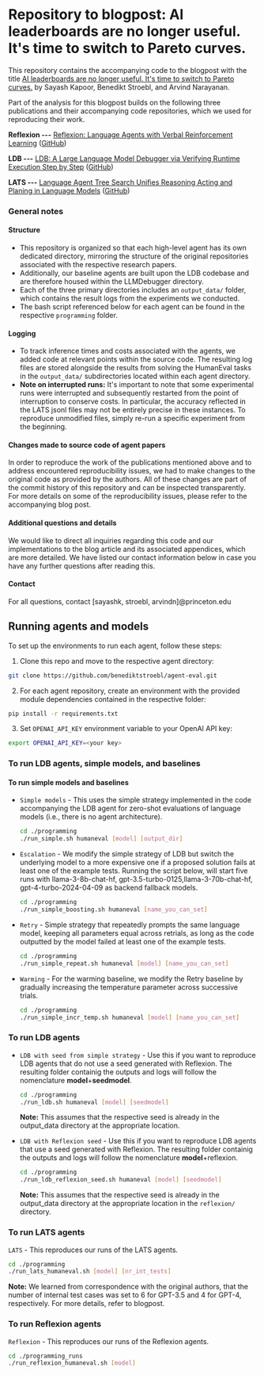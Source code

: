 # Repository to blogpost: AI leaderboards are no longer useful. It's time to switch to Pareto curves.

This repository contains the accompanying code to the blogpost with the title [AI leaderboards are no longer useful. It's time to switch to Pareto curves.](https://www.aisnakeoil.com/) by Sayash Kapoor, Benedikt Stroebl, and Arvind Narayanan. 

Part of the analysis for this blogpost builds on the following three publications and their accompanying code repositories, which we used for reproducing their work.

**Reflexion ---**
[Reflexion: Language Agents with Verbal Reinforcement Learning](https://arxiv.org/abs/2303.11366) ([GitHub](https://github.com/noahshinn/reflexion/blob/main/programming_runs/simple.py))

**LDB ---**
[LDB: A Large Language Model Debugger via Verifying Runtime Execution Step by Step](https://arxiv.org/abs/2402.16906) ([GitHub](https://github.com/floridsleeves/llmdebugger))

**LATS ---**
[Language Agent Tree Search Unifies Reasoning Acting and Planing in Language Models](https://arxiv.org/abs/2310.04406) ([GitHub](https://github.com/andyz245/LanguageAgentTreeSearch))

### General notes

#### Structure

- This repository is organized so that each high-level agent has its own dedicated directory, mirroring the structure of the original repositories associated with the respective research papers.
- Additionally, our baseline agents are built upon the LDB codebase and are therefore housed within the LLMDebugger directory.
- Each of the three primary directories includes an `output_data/` folder, which contains the result logs from the experiments we conducted.
- The bash script referenced below for each agent can be found in the respective `programming` folder.
    
#### Logging

- To track inference times and costs associated with the agents, we added code at relevant points within the source code. The resulting log files are stored alongside the results from solving the HumanEval tasks in the `output_data/` subdirectories located within each agent directory.
- **Note on interrupted runs:** It's important to note that some experimental runs were interrupted and subsequently restarted from the point of interruption to conserve costs. In particular, the accuracy reflected in the LATS jsonl files may not be entirely precise in these instances. To reproduce unmodified files, simply re-run a specific experiment from the beginning.

#### Changes made to source code of agent papers

In order to reproduce the work of the publications mentioned above and to address encountered reproducibility issues, we had to make changes to the original code as provided by the authors. All of these changes are part of the commit history of this repository and can be inspected transparently. For more details on some of the reproducibility issues, please refer to the accompanying blog post.

#### Additional questions and details

We would like to direct all inquiries regarding this code and our implementations to the blog article and its associated appendices, which are more detailed. We have listed our contact information below in case you have any further questions after reading this.

#### Contact

For all questions, contact [sayashk, stroebl, arvindn]@princeton.edu

## Running agents and models

To set up the environments to run each agent, follow these steps:

1. Clone this repo and move to the respective agent directory:
```bash
git clone https://github.com/benediktstroebl/agent-eval.git
```

2. For each agent repository, create an environment with the provided module dependencies contained in the respective folder:
```bash
pip install -r requirements.txt
```

3. Set `OPENAI_API_KEY` environment variable to your OpenAI API key:
```bash
export OPENAI_API_KEY=<your key>
```

### To run LDB agents, simple models, and baselines

#### To run simple models and baselines

- `Simple models` -  This uses the simple strategy implemented in the code accompanying the LDB agent for zero-shot evaluations of language models (i.e., there is no agent architecture).

    ```bash
    cd ./programming
    ./run_simple.sh humaneval [model] [output_dir]
    ```

 - `Escalation` - We modify the simple strategy of LDB but switch the underlying model to a more expensive one if a proposed solution fails at least one of the example tests. Running the script below, will start five runs with llama-3-8b-chat-hf, gpt-3.5-turbo-0125, ​​llama-3-70b-chat-hf, gpt-4-turbo-2024-04-09 as backend fallback models.

    ```bash
    cd ./programming
    ./run_simple_boosting.sh humaneval [name_you_can_set]
    ```

 - `Retry` - Simple strategy that repeatedly prompts the same language model, keeping all parameters equal across retrials, as long as the code outputted by the model failed at least one of the example tests.

    ```bash
    cd ./programming
    ./run_simple_repeat.sh humaneval [model] [name_you_can_set]
    ```

 - `Warming` - For the warming baseline, we modify the Retry baseline by gradually increasing the temperature parameter across successive trials.

    ```bash
    cd ./programming
    ./run_simple_incr_temp.sh humaneval [model] [name_you_can_set]
    ```

### To run LDB agents

 - `LDB with seed from simple strategy` - Use this if you want to reproduce LDB agents that do not use a seed generated with Reflexion. The resulting folder containig the outputs and logs will follow the nomenclature **model**+**seedmodel**.

    ```bash
    cd ./programming
    ./run_ldb.sh humaneval [model] [seedmodel]
    ```
    **Note:** This assumes that the respective seed is already in the output_data directory at the appropriate location.

 - `LDB with Reflexion seed` - Use this if you want to reproduce LDB agents that use a seed generated with Reflexion. The resulting folder containig the outputs and logs will follow the nomenclature **model**+reflexion.

    ```bash
    cd ./programming
    ./run_ldb_reflexion_seed.sh humaneval [model] [seedmodel]
    ```
    **Note:** This assumes that the respective seed is already in the output_data directory at the appropriate location in the `reflexion/` directory.


### To run LATS agents

 `LATS` - This reproduces our runs of the LATS agents. 

```bash
cd ./programming
./run_lats_humaneval.sh [model] [nr_int_tests]
```
**Note:** We learned from correspondence with the original authors, that the number of internal test cases was set to 6 for GPT-3.5 and 4 for GPT-4, respectively. For more details, refer to blogpost.


### To run Reflexion agents

 `Reflexion` - This reproduces our runs of the Reflexion agents.

```bash
cd ./programming_runs
./run_reflexion_humaneval.sh [model]
```
